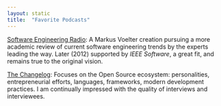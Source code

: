 ```yaml
---
layout: static
title:  "Favorite Podcasts"
---
```



[Software Engineering Radio](http://www.se-radio.net): A Markus Voelter creation pursuing a more academic review of current software engineering trends by the experts leading the way. Later (2012) supported by _IEEE Software_, a great fit, and remains true to the original vision. 

[The Changelog](https://changelog.com): Focuses on the Open Source ecosystem: personalities, entrepreneurial efforts, languages, frameworks, modern development practices. I am continually impressed with the quality of interviews and interviewees. 
